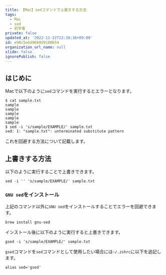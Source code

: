 ```yaml
---
title: 【Mac】sedコマンドで上書きする方法
tags:
  - Mac
  - sed
  - 初学者
private: false
updated_at: '2022-11-22T22:38:36+09:00'
id: e90c5e649660d9100654
organization_url_name: null
slide: false
ignorePublish: false
---
```

## はじめに

Macで以下のように`sed`コマンドを実行するとエラーとなります。  

```terminal
$ cat sample.txt
sample
sample
sample
sample
sample
$ sed -i 's/sample/EXAMPLE/' sample.txt
sed: 1: "sample.txt": unterminated substitute pattern
```

これを回避する方法について記載します。  

## 上書きする方法

以下のように実行することで上書きできます。

```terminal
sed -i '' 's/sample/EXAMPLE/' sample.txt
```

### `GNU sed`をインストール

上記のコマンド以外に`GNU sed`をインストールすることでエラーを回避できます。  

```terminal
brew install gnu-sed
```

インストール後に以下のように実行すると上書きできます。  

```terminal
gsed -i 's/sample/EXAMPLE/' sample.txt
```

`gsed`コマンドを`sed`コマンドとして使用したい場合には`~/.zshrc`に以下を追記します。  

```~/.zshrc
alias sed='gsed'
```
